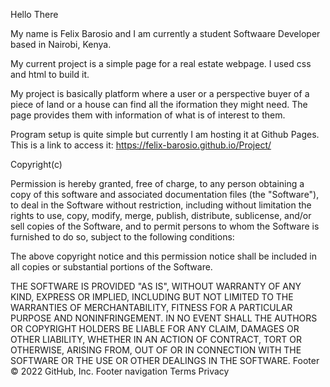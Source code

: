 Hello There

My name is Felix Barosio and I am currently a student Softwaare Developer based in Nairobi, Kenya.

My current project is a simple page for a real estate webpage. I used css and html to build it.

My project is basically platform where a user or a perspective buyer of a piece of land or a house can find all the iformation they might need. The page provides them with information of what is of interest to them.

Program setup is quite simple but currently I am hosting it at Github Pages. This is a link to access it: https://felix-barosio.github.io/Project/




Copyright(c)


Permission is hereby granted, free of charge, to any person obtaining a copy
of this software and associated documentation files (the "Software"), to deal
in the Software without restriction, including without limitation the rights
to use, copy, modify, merge, publish, distribute, sublicense, and/or sell
copies of the Software, and to permit persons to whom the Software is furnished
to do so, subject to the following conditions:

The above copyright notice and this permission notice shall be included in all
copies or substantial portions of the Software.

THE SOFTWARE IS PROVIDED "AS IS", WITHOUT WARRANTY OF ANY KIND, EXPRESS OR
IMPLIED, INCLUDING BUT NOT LIMITED TO THE WARRANTIES OF MERCHANTABILITY,
FITNESS FOR A PARTICULAR PURPOSE AND NONINFRINGEMENT. IN NO EVENT SHALL THE
AUTHORS OR COPYRIGHT HOLDERS BE LIABLE FOR ANY CLAIM, DAMAGES OR OTHER
LIABILITY, WHETHER IN AN ACTION OF CONTRACT, TORT OR OTHERWISE, ARISING FROM,
OUT OF OR IN CONNECTION WITH THE SOFTWARE OR THE USE OR OTHER DEALINGS IN
THE SOFTWARE.
Footer
© 2022 GitHub, Inc.
Footer navigation
Terms
Privacy

